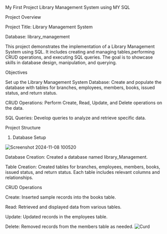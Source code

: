 My First Project Library Management System using MY SQL

Project Overview

Project Title: Library Management System

Database: library_management

This project demonstrates the implementation of a Library Management System using SQL. It includes creating and managing tables,performing CRUD operations, and executing SQL queries. The goal is to showcase skills in database design, manipulation, and querying.

Objectives

Set up the Library Management System Database: Create and populate the database with tables for branches, employees, members, books, issued status, and return status.

CRUD Operations: Perform Create, Read, Update, and Delete operations on the data.

SQL Queries: Develop queries to analyze and retrieve specific data.

Project Structure

1. Database Setup

![Screenshot 2024-11-08 100520](https://github.com/user-attachments/assets/0c0f52b1-e556-4279-80e1-503cb4fc199f)

Database Creation: Created a database named library_Management.

Table Creation: Created tables for branches, employees, members, books, issued status, and return status. Each table includes relevant columns and relationships.

 CRUD Operations
 
Create: Inserted sample records into the books table.

Read: Retrieved and displayed data from various tables.

Update: Updated records in the employees table.

Delete: Removed records from the members table as needed.
![Curd](https://github.com/user-attachments/assets/6d60581b-0949-4af5-ac32-c88589ba274b)









